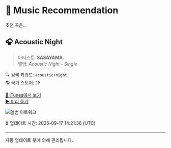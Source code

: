 
# 🎵 Music Recommendation

추천 곡은...

## 🎧 Acoustic Night  
> 아티스트: **SASAYAMA.**  
> 앨범: _Acoustic Night - Single_  

🔍 검색 키워드: `acoustic+night`  
🌎 국가 스토어: `JP`

[🔗 iTunes에서 보기](https://music.apple.com/jp/album/acoustic-night/1714132399?i=1714132401&uo=4)  
[▶️ 미리 듣기](https://audio-ssl.itunes.apple.com/itunes-assets/AudioPreview126/v4/92/51/dc/9251dc79-3157-462c-4b2e-47c204b30967/mzaf_15935258717149722422.plus.aac.p.m4a)

![앨범 아트워크](https://is1-ssl.mzstatic.com/image/thumb/Music116/v4/a0/2a/56/a02a5616-90cf-8b60-050c-eefa99617ba9/3617222058473_cover.jpg/100x100bb.jpg)

⏳ 업데이트 시간: 2025-09-17 14:21:36 (UTC)

---
자동 업데이트 봇에 의해 관리됩니다.
